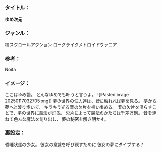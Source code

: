 ### タイトル：
**ゆめ次元**

### ジャンル：
横スクロールアクション
ローグライクメトロイドヴァニア

### 参考：
Noita

### イメージ：
ここはゆめ袋。
どんなゆめでも叶うと言うよ。
![[Pasted image 20250117032705.png]]
夢の世界の住人達は、音に触れれば夢を見る。
夢から夢へと渡り歩いて、
キラキラ光る音の欠片を拾い集める。
音の欠片を鳴らすことで、夢の世界に魔法が灯る。
欠片によって魔法のかたちは千差万別。
音を連ねて色んな魔法を創り出し、
夢の秘密を解き明かす。

### 裏設定：
昏睡状態の少女。
彼女の意識を呼び戻すために
彼女の夢にダイブする？


